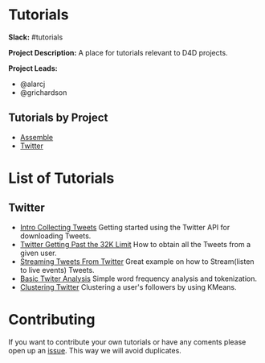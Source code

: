 # Tutorials

**Slack:** #tutorials

**Project Description:** A place for tutorials relevant to D4D projects.

**Project Leads:**
* @alarcj
* @grichardson

## Tutorials by Project
* [Assemble](https://github.com/Data4Democracy/assemble)
 * [Twitter](https://github.com/Data4Democracy/tutorials/tree/master/Twitter)

# List of Tutorials
## Twitter
* [Intro Collecting Tweets](https://github.com/Data4Democracy/tutorials/blob/master/Twitter/Intro_Collecting_Tweets.ipynb)
 Getting started using the Twitter API for downloading Tweets.
* [Twitter Getting Past the 32K Limit](https://github.com/Data4Democracy/tutorials/blob/master/Twitter/Twitter_Gettingpast_32K_Limit.ipynb)
 How to obtain all the Tweets from a given user.
* [Streaming Tweets From Twitter](https://github.com/Data4Democracy/tutorials/blob/master/Twitter/StreamingTweetsFromTwitter.ipynb)
 Great example on how to Stream(listen to live events) Tweets.
* [Basic Twiter Analysis](https://github.com/Data4Democracy/tutorials/blob/master/Twitter/Basic_Twiter_Analysis.ipynb)
 Simple word frequency analysis and tokenization.
* [Clustering Twitter](https://github.com/Data4Democracy/tutorials/blob/master/Twitter/Clustering_twitter.ipynb)
 Clustering a user's followers by using KMeans.

# Contributing
If you want to contribute your own tutorials or have any coments please open up an [issue](https://github.com/Data4Democracy/tutorials/issues).
This way we will avoid duplicates.
